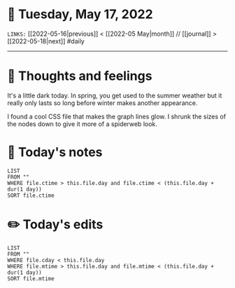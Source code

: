 # 📅 Tuesday, May 17, 2022
`LINKS:` [[2022-05-16|previous]] < [[2022-05 May|month]] // [[journal]] > [[2022-05-18|next]] 
#daily

---
# 💭 Thoughts and feelings
It's a little dark today. In spring, you get used to the summer weather but it really only lasts so long before winter makes another appearance. 

I found a cool CSS file that makes the graph lines glow. I shrunk the sizes of the nodes down to give it more of a spiderweb look. 

# 📝 Today's notes
```dataview
LIST 
FROM ""
WHERE file.ctime > this.file.day and file.ctime < (this.file.day + dur(1 day))
SORT file.ctime
```
# ✏️ Today's edits
```dataview
LIST
FROM ""
WHERE file.cday < this.file.day
WHERE file.mtime > this.file.day and file.mtime < (this.file.day + dur(1 day))
SORT file.mtime
```